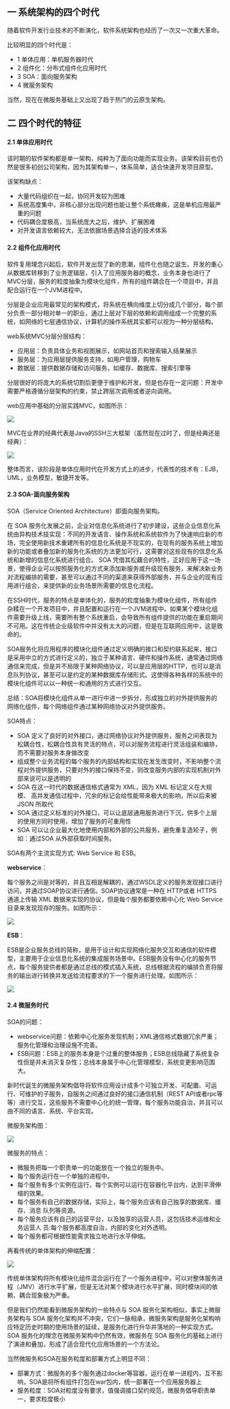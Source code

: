 ## 一 系统架构的四个时代

随着软件开发行业技术的不断演化，软件系统架构也经历了一次又一次重大革命。  

比较明显的四个时代是：
- 1 单体应用：单机服务器时代
- 2 组件化：分布式组件化应用时代
- 3 SOA：面向服务架构
- 4 微服务架构

当然，现在在微服务基础上又出现了趋于热门的云原生架构。  

## 二 四个时代的特征

#### 2.1 单体应用时代

该时期的软件架构都是单一架构，纯粹为了面向功能而实现业务。该架构目前也仍然是很多初创公司架构，因为其架构单一，体系简单，适合快速开发项目原型。   

该架构缺点：
- 大量代码组织在一起，协同开发较为困难
- 系统高度集中，非核心部分出现问题也能让整个系统瘫痪，这是单机应用最严重的问题
- 代码耦合度极高，当系统庞大之后，维护、扩展困难
- 对开发语言依赖较大，无法依据场景选择合适的技术体系

#### 2.2 组件化应用时代

软件复用理念兴起后，软件开发出现了新的思潮，组件化也随之诞生。开发的重心从数据库转移到了业务逻辑层，引入了应用服务器的概念，业务本身也进行了MVC分层，服务的粒度抽象为模块化组件，所有的组件耦合在一个项目中，并且配合运行在一个JVM进程中。  

分层是企业应用最常见的架构模式，将系统在横向维度上切分成几个部分，每个部分负责一部分相对单一的职业，通过上层对下层的依赖和调用组成一个完整的系统，如网络的七层通信协议，计算机的操作系统其实都可以视为一种分层结构。  

web系统MVC分层分层结构：
- 应用层：负责具体业务和视图展示，如网站首页和搜索输入结果展示
- 服务层：为应用层提供服务支持，如用户管理，购物车
- 数据层：提供数据存储和访问服务，如缓存、数据库、搜索引擎等

分层很好的将庞大的系统切割后更便于维护和开发，但是也存在一定问题：开发中需要严格遵循分层架构的约束，禁止跨层次调用或者逆向调用。  

web应用中基础的分层实践MVC，如图所示：

![](../images/arch/00-09.png)

MVC在业界的经典代表是Java的SSH三大框架（虽然现在过时了，但是经典还是经典）：   

![](../images/arch/00-10.png)

整体而言，该阶段是单体应用时代在开发方式上的进步，代表性的技术有：EJB，UML，业务模型，敏捷开发等。  

#### 2.3 SOA-面向服务架构

SOA（Service Oriented Architecture）即面向服务架构。 

在 SOA 服务化发展之前，企业对信息化系统进行了初步建设，这些企业信息化系统由异构技术技实现：不同的开发语言、操作系统和系统软件为了快速响应新的市场，完全使用新技术重建所有的信息化系统是不现实的，在现有的服务系统上增加新的功能或者叠加新的服务化系统的方法更加可行，这需要对这些现有的信息化系统和新增的信息化系统进行组合。 SOA 凭借其松藕合的特性，正好应用于这一场景，使得企业可以按照服务化的方式来添加新服务或升级现有服务，来解决新业务对流程编排的需要，甚至可以通过不同的渠道来获得外部服务，并与企业的现有应用进行组合，来提供新的业务场景所需要的信息化流程。  

在SSH时代，服务的特点是单体化的，服务的粒度抽象为模块化组件，所有组件杂糅在一个开发项目中，并且配置和运行在一个JVM进程中。如果某个模块化组件需要升级上线，需要所有整个系统重启，会导致所有组件提供的功能在重启期间不可用。这在传统企业级软件中并没有太大的问题，但是在互联网应用中，这是致命的。  

SOA服务化将应用程序的模块化组件通过定义明确的接口和契约联系起来，接口是采用中立的方式进行定义的，独立于某种语言、硬件和操作系统，通常通过网络通信来完成，但是并不局限于某种网络协议，可以是应用层的HTTP，也可以是消息队列协议，甚至可以是约定的某种数据库存储形式。这使得各种各样的系统中的模块化组件可以以一种统一和通用的方式进行交互。  

总结：SOA将模块化组件从单一进行中进一步拆分，形成独立的对外提供服务的网络化组件，每个网络组件通过某种网络协议对外提供服务。  

SOA特点：
- SOA 定义了良好的对外接口，通过网络协议对外提供服务，服务之间表现为松耦合性，松耦合性具有灵活的特点，可以对服务流程进行灵活组装和编排，而不需要对服务本身做改变
- 组成整个业务流程的每个服务的内部结构和实现在发生改变时，不影响整个流程对外提供服务，只要对外的接口保持不变，则改变服务内部的实现机制对外部来说可以是透明的
- SOA 在这一时代的数据通信格式通常为 XML，因为 XML 标记定义在大规模、 高并发通信过程中，冗余的标记会给性能带来极大的影响，所以后来被 JSON 所取代
- SOA 通过定义标准的对外接口，可以让底层通用服务进行下沉，供多个上层的使用方同时使用，增加了服务的可重用性
- SOA 可以让企业最大化地使用内部和外部的公共服务，避免重复造轮子，例如：通过SOA 从外部获取时间服务。

SOA有两个主流实现方式: Web Service 和 ESB。  

**webservice**：  

每个服务之间是对等的，并且互相是解耦的，通过WSDL定义的服务发现接口进行访问，并通过SOAP协议进行通信。SOAP协议通常是一种在 HTTP或者 HTTPS 通道上传输 XML 数据来实现的协议，但是每个服务都要依赖中心化 Web Service 目录来发现现存的服务。如图所示：

![](../images/arch/00-11.png)  

**ESB**：  

ESB是企业服务总线的简称，是用于设计和实现网络化服务交互和通信的软件模型，主要用于企业信息化系统的集成服务场景中。ESB服务没有中心化的服务节点，每个服务提供者都是通过总线的模式插入系统，总线根据流程的编排负责将服务的输出进行转换并发送给流程要求的下一个服务进行处理。如图所示：

![](../images/arch/00-12.png)  


#### 2.4 微服务时代


SOA的问题：
- webservice问题：依赖中心化服务发现机制；XML通信格式数据冗余严重；服务化管理和治理设施不完善。
- ESB问题：ESB上的服务本身是个过重的整体服务；ESB总线隐藏了系统复杂性但是并未消灭复杂性；总线本身属于中心化管理模型，系统变更影响范围大。

新时代诞生的微服务架构倡导将软件应用设计成多个可独立开发、可配置、可运行、可维护的子服务，自服务之间通过良好的接口通信机制（REST API或者rpc等等）进行交互，这些服务不需要中心化的统一管理，每个服务功能自治，并且可以由不同的语言、系统、平台实现。  

微服务架构图：  

![](../images/arch/00-13.png)  

微服务的特点：
- 微服务把每一个职责单一的功能放在一个独立的服务中。
- 每个服务运行在一个单独的进程中。
- 每个服务有多个实例在运行，每个实例可以运行在容器化平台内，达到平滑伸缩的效果。
- 每个服务有自己的数据存储，实际上，每个服务应该有自己独享的数据库、缓存、消息 队列等资源。
- 每个服务应该有自己的运营平台，以及独享的运营人员，这包括技术运维和业务运营人 员:每个服务都高度自治，内部的变化对外透明。
- 每个服务都可根据性能需求独立地进行水平伸缩。

再看传统的单体架构的伸缩配置：  

![](../images/arch/00-14.png)  

传统单体架构将所有模块化组件混合运行在了一个服务进程中，可以对整体服务进程（JMV）进行水平扩展，但是无法对某个模块进行水平扩展，同时模块间的依赖、耦合现象极为严重。  

但是我们仍然能看到微服务架构的一些特点与 SOA 服务化架构相似，事实上微服务架构与 SOA 服务化架构并不冲突，它们一脉相承，微服务架构是服务化架构响应特定历史时期的使用场景的延续，是服务化进行升华井落地的一种实现方式。 SOA 服务化的理念在微服务架构中仍然有效，微服务在 SOA 服务化的基础上进行了演进和叠加，形成了适合现代化应用场景的一个方法论。  

当然微服务和SOA在服务粒度和部署方式上明显不同：
- 部署方式：微服务的多个服务通过docker等容器，运行在单一进程内，互不影响，SOA是将所有组件打包在war包内，统一部署在一个应用服务器上
- 服务粒度：SOA对粒度没有要求，值强调接口契约规范，微服务倡导职责单一，要求粒度极小